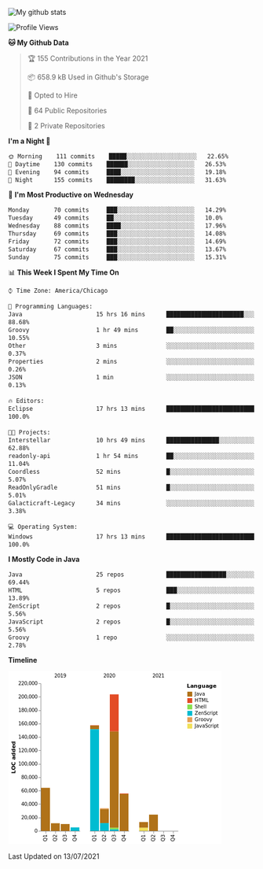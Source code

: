 ![My github stats](https://github-readme-stats.vercel.app/api?username=romvoid95&theme=gruvbox&include_all_commits=true&show_icons=true")

<!--START_SECTION:waka-->
![Profile Views](http://img.shields.io/badge/Profile%20Views-0-blue)

**🐱 My Github Data** 

> 🏆 155 Contributions in the Year 2021
 > 
> 📦 658.9 kB Used in Github's Storage 
 > 
> 💼 Opted to Hire
 > 
> 📜 64 Public Repositories 
 > 
> 🔑 2 Private Repositories  
 > 
**I'm a Night 🦉** 

```text
🌞 Morning    111 commits    █████░░░░░░░░░░░░░░░░░░░░   22.65% 
🌆 Daytime    130 commits    ██████░░░░░░░░░░░░░░░░░░░   26.53% 
🌃 Evening    94 commits     ████░░░░░░░░░░░░░░░░░░░░░   19.18% 
🌙 Night      155 commits    ████████░░░░░░░░░░░░░░░░░   31.63%

```
📅 **I'm Most Productive on Wednesday** 

```text
Monday       70 commits     ███░░░░░░░░░░░░░░░░░░░░░░   14.29% 
Tuesday      49 commits     ██░░░░░░░░░░░░░░░░░░░░░░░   10.0% 
Wednesday    88 commits     ████░░░░░░░░░░░░░░░░░░░░░   17.96% 
Thursday     69 commits     ███░░░░░░░░░░░░░░░░░░░░░░   14.08% 
Friday       72 commits     ███░░░░░░░░░░░░░░░░░░░░░░   14.69% 
Saturday     67 commits     ███░░░░░░░░░░░░░░░░░░░░░░   13.67% 
Sunday       75 commits     ███░░░░░░░░░░░░░░░░░░░░░░   15.31%

```


📊 **This Week I Spent My Time On** 

```text
⌚︎ Time Zone: America/Chicago

💬 Programming Languages: 
Java                     15 hrs 16 mins      ██████████████████████░░░   88.68% 
Groovy                   1 hr 49 mins        ██░░░░░░░░░░░░░░░░░░░░░░░   10.55% 
Other                    3 mins              ░░░░░░░░░░░░░░░░░░░░░░░░░   0.37% 
Properties               2 mins              ░░░░░░░░░░░░░░░░░░░░░░░░░   0.26% 
JSON                     1 min               ░░░░░░░░░░░░░░░░░░░░░░░░░   0.13%

🔥 Editors: 
Eclipse                  17 hrs 13 mins      █████████████████████████   100.0%

🐱‍💻 Projects: 
Interstellar             10 hrs 49 mins      ███████████████░░░░░░░░░░   62.88% 
readonly-api             1 hr 54 mins        ██░░░░░░░░░░░░░░░░░░░░░░░   11.04% 
Coordless                52 mins             █░░░░░░░░░░░░░░░░░░░░░░░░   5.07% 
ReadOnlyGradle           51 mins             █░░░░░░░░░░░░░░░░░░░░░░░░   5.01% 
Galacticraft-Legacy      34 mins             ░░░░░░░░░░░░░░░░░░░░░░░░░   3.38%

💻 Operating System: 
Windows                  17 hrs 13 mins      █████████████████████████   100.0%

```

**I Mostly Code in Java** 

```text
Java                     25 repos            █████████████████░░░░░░░░   69.44% 
HTML                     5 repos             ███░░░░░░░░░░░░░░░░░░░░░░   13.89% 
ZenScript                2 repos             █░░░░░░░░░░░░░░░░░░░░░░░░   5.56% 
JavaScript               2 repos             █░░░░░░░░░░░░░░░░░░░░░░░░   5.56% 
Groovy                   1 repo              ░░░░░░░░░░░░░░░░░░░░░░░░░   2.78%

```


**Timeline**

![Chart not found](https://raw.githubusercontent.com/ROMVoid95/ROMVoid95/master/charts/bar_graph.png) 


 Last Updated on 13/07/2021
<!--END_SECTION:waka-->
